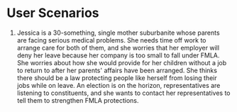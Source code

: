 # User Scenarios

1. Jessica is a 30-something, single mother suburbanite whose parents are facing serious medical problems. She needs time off work to arrange care for both of them, and she worries that her employer will deny her leave because her company is too small to fall under FMLA. She worries about how she would provide for her children without a job to return to after her parents' affairs have been arranged. She thinks there should be a law protecting people like herself from losing their jobs while on leave. An election is on the horizon, representatives are listening to constituents, and she wants to contact her representatives to tell them to strengthen FMLA protections.
